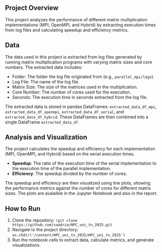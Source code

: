 ## Project Overview

This project analyzes the performance of different matrix multiplication implementations (MPI, OpenMPI, and Hybrid) by extracting execution times from log files and calculating speedup and efficiency metrics.

## Data

The data used in this project is extracted from log files generated by running matrix multiplication programs with varying matrix sizes and core numbers. The extracted data includes:

- Folder: The folder the log file originated from (e.g., `parallel_mpi/logs`).
- Log File: The name of the log file.
- Matrix Size: The size of the matrices used in the multiplication.
- Core Number: The number of cores used for the execution.
- Seconds: The execution time in seconds extracted from the log file.

The extracted data is stored in pandas DataFrames: `extracted_data_df_mpi`, `extracted_data_df_openmpi`, `extracted_data_df_serial`, and `extracted_data_df_hybrid`. These DataFrames are then combined into a single DataFrame `extracted_data_df`.

## Analysis and Visualization

The project calculates the speedup and efficiency for each implementation (MPI, OpenMPI, and Hybrid) based on the serial execution times.

- **Speedup**: The ratio of the execution time of the serial implementation to the execution time of the parallel implementation.
- **Efficiency**: The speedup divided by the number of cores.

The speedup and efficiency are then visualized using line plots, showing the performance metrics against the number of cores for different matrix sizes. The plots are avalaible in the Jupyter Notebook and also in the report.

## How to Run

1. Clone the repository: `!git clone https://github.com/saadrza/HPC_uni_tn_2025.git`
2. Navigate to the project directory: `os.chdir('/content/HPC_uni_tn_2025/HPC_uni_tn_2025')`
3. Run the notebook cells to extract data, calculate metrics, and generate visualizations.
